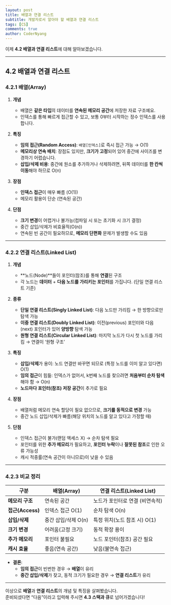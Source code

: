 ```yaml
---
layout: post
title: 배열과 연결 리스트
subtitle: 개발자로서 알아야 할 배열과 연결 리스트
tags: [CS]
comments: true
author: CoderNyang
---
```



이제 **4.2 배열과 연결 리스트**에 대해 알아보겠습니다.

---

## **4.2 배열과 연결 리스트**

### 4.2.1 배열(Array)

1) **개념**  
   - 배열은 **같은 타입**의 데이터를 **연속된 메모리 공간**에 저장한 자료 구조예요.  
   - 인덱스를 통해 빠르게 접근할 수 있고, 보통 0부터 시작하는 정수 인덱스를 사용합니다.

2) **특징**  
   - **임의 접근(Random Access)**: `배열[인덱스]`로 즉시 접근 가능 → O(1)  
   - **메모리상 연속 배치**: 장점도 있지만, **크기가 고정**되어 있어 중간에 사이즈를 변경하기 어렵습니다.  
   - **삽입/삭제 비용**: 중간에 원소를 추가하거나 삭제하려면, 뒤쪽 데이터를 **한 칸씩 이동**해야 하므로 O(n)

3) **장점**  
   - **인덱스 접근**이 매우 빠름 (O(1))  
   - 메모리 활용이 단순 (연속된 공간)

4) **단점**  
   - **크기 변경**이 어렵거나 불가능(컴파일 시 또는 초기화 시 크기 결정)  
   - 중간 삽입/삭제가 비효율적(O(n))  
   - 연속된 빈 공간이 필요하므로, **메모리 단편화** 문제가 발생할 수도 있음

---

### 4.2.2 연결 리스트(Linked List)

1) **개념**  
   - **노드(Node)**들이 포인터(참조)를 통해 **연결**된 구조  
   - 각 노드는 **데이터** + **다음 노드를 가리키는 포인터**를 가집니다. (단일 연결 리스트 기준)

2) **종류**  
   - **단일 연결 리스트(Singly Linked List)**: 다음 노드만 가리킴 → 한 방향으로만 탐색 가능  
   - **이중 연결 리스트(Doubly Linked List)**: 이전(previous) 포인터와 다음(next) 포인터가 있어 **양방향** 탐색 가능  
   - **원형 연결 리스트(Circular Linked List)**: 마지막 노드가 다시 첫 노드를 가리킴 → 연결이 ‘원형 구조’

3) **특징**  
   - **삽입/삭제**가 용이: 노드 연결만 바꾸면 되므로 (특정 노드를 이미 알고 있다면) O(1)  
   - **임의 접근**이 힘듦: 인덱스가 없어서, k번째 노드를 찾으려면 **처음부터 순차 탐색**해야 함 → O(n)  
   - **노드마다 포인터(참조) 저장 공간**이 추가로 필요

4) **장점**  
   - 배열처럼 메모리 연속 할당이 필요 없으므로, **크기를 동적으로 변경** 가능  
   - 중간 노드 삽입/삭제가 빠름(해당 위치의 노드를 알고 있다고 가정할 때)

5) **단점**  
   - 인덱스 접근이 불가(랜덤 액세스 X) → 순차 탐색 필요  
   - 포인터를 위한 **추가 메모리**가 필요하고, **포인터 누락**이나 **잘못된 참조**로 인한 오류 가능성  
   - 캐시 적중률(연속 공간이 아니므로)이 낮을 수 있음

---

### 4.2.3 비교 정리

| 구분              | 배열(Array)            | 연결 리스트(Linked List)             |
|-------------------|------------------------|---------------------------------------|
| **메모리 구조**   | 연속된 공간           | 노드가 포인터로 연결 (비연속적)       |
| **접근(Access)**  | 인덱스 접근 O(1)      | 순차 탐색 O(n)                        |
| **삽입/삭제**     | 중간 삽입/삭제 O(n)   | 특정 위치(노드 참조 시) O(1)          |
| **크기 변경**     | 어려움(고정 크기)     | 동적 확장 용이                        |
| **추가 메모리**   | 포인터 불필요         | 노드 포인터(참조) 공간 필요           |
| **캐시 효율**     | 좋음(연속 공간)       | 낮음(불연속 접근)                     |

- **결론**: 
  - **임의 접근**이 빈번한 경우 → **배열**이 유리  
  - **중간 삽입/삭제**가 잦고, 동적 크기가 필요한 경우 → **연결 리스트**가 유리  

---

이상으로 **배열**과 **연결 리스트**의 개념 및 특징을 살펴봤습니다.  
준비되셨다면 “다음”이라고 입력해 주시면 **4.3 스택과 큐**로 넘어가겠습니다!
